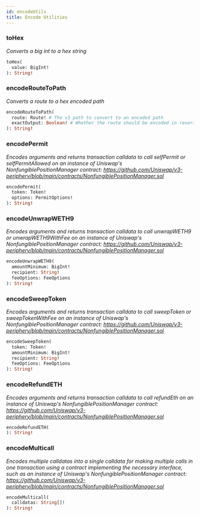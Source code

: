 ```yaml
---
id: encodeUtils
title: Encode Utilities
---
```


### toHex

_Converts a big int to a hex string_

```graphql
toHex(
  value: BigInt! 
): String!
```

### encodeRouteToPath

_Converts a route to a hex encoded path_

```graphql
encodeRouteToPath(
  route: Route! # The v3 path to convert to an encoded path
  exactOutput: Boolean! # Whether the route should be encoded in reverse, for making exact output swaps
): String!
```

### encodePermit

_Encodes arguments and returns transaction calldata to call selfPermit or selfPermitAllowed on an instance of Uniswap's NonfungiblePositionManager contract: https://github.com/Uniswap/v3-periphery/blob/main/contracts/NonfungiblePositionManager.sol_

```graphql
encodePermit(
  token: Token! 
  options: PermitOptions! 
): String!
```

### encodeUnwrapWETH9

_Encodes arguments and returns transaction calldata to call unwrapWETH9 or unwrapWETH9WithFee on an instance of Uniswap's NonfungiblePositionManager contract: https://github.com/Uniswap/v3-periphery/blob/main/contracts/NonfungiblePositionManager.sol_

```graphql
encodeUnwrapWETH9(
  amountMinimum: BigInt! 
  recipient: String! 
  feeOptions: FeeOptions 
): String!
```

### encodeSweepToken

_Encodes arguments and returns transaction calldata to call sweepToken or sweepTokenWithFee on an instance of Uniswap's NonfungiblePositionManager contract: https://github.com/Uniswap/v3-periphery/blob/main/contracts/NonfungiblePositionManager.sol_

```graphql
encodeSweepToken(
  token: Token! 
  amountMinimum: BigInt! 
  recipient: String! 
  feeOptions: FeeOptions 
): String!
```

### encodeRefundETH

_Encodes arguments and returns transaction calldata to call refundEth on an instance of Uniswap's NonfungiblePositionManager contract: https://github.com/Uniswap/v3-periphery/blob/main/contracts/NonfungiblePositionManager.sol_

```graphql
encodeRefundETH(
): String!
```

### encodeMulticall

_Encodes multiple calldatas into a single calldata for making multiple calls in one transaction using a contract implementing the necessary interface, such as an instance of Uniswap's NonfungiblePositionManager contract: https://github.com/Uniswap/v3-periphery/blob/main/contracts/NonfungiblePositionManager.sol_

```graphql
encodeMulticall(
  calldatas: String[]! 
): String!
```